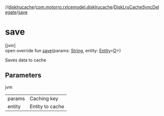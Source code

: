 //[disklrucache](../../../index.md)/[com.motorro.rxlcemodel.disklrucache](../index.md)/[DiskLruCacheSyncDelegate](index.md)/[save](save.md)

# save

[jvm]\
open override fun [save](save.md)(params: [String](https://kotlinlang.org/api/latest/jvm/stdlib/kotlin/-string/index.html), entity: [Entity](../../../../base/base/com.motorro.rxlcemodel.base.entity/-entity/index.md)&lt;[D](index.md)&gt;)

Saves data to cache

## Parameters

jvm

| | |
|---|---|
| params | Caching key |
| entity | Entity to cache |
